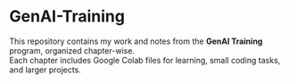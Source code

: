 # GenAI-Training

This repository contains my work and notes from the **GenAI Training** program, organized chapter-wise.  
Each chapter includes Google Colab files for learning, small coding tasks, and larger projects.
